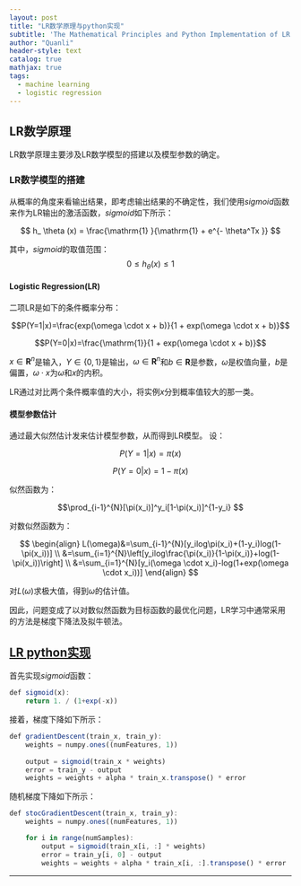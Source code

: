 ```yaml
---
layout: post
title: "LR数学原理与python实现"
subtitle: 'The Mathematical Principles and Python Implementation of LR'
author: "Quanli"
header-style: text
catalog: true
mathjax: true
tags:
  - machine learning
  - logistic regression
---
```


## LR数学原理
LR数学原理主要涉及LR数学模型的搭建以及模型参数的确定。

### LR数学模型的搭建
从概率的角度来看输出结果，即考虑输出结果的不确定性，我们使用$sigmoid$函数来作为LR输出的激活函数，$sigmoid$如下所示：

$$
 h_ \theta (x) = \frac{\mathrm{1} }{\mathrm{1} + e^{- \theta^Tx }}
$$

其中，$sigmoid$的取值范围：$$ 0 \le h_ \theta (x) \le 1 $$

#### Logistic Regression(LR)
二项LR是如下的条件概率分布：

$$P(Y=1|x)=\frac{exp(\omega \cdot x + b)}{1 + exp(\omega \cdot x + b)}$$

$$P(Y=0|x)=\frac{\mathrm{1}}{1 + exp(\omega \cdot x + b)}$$

$x\in \mathbf{R}^n$是输入，$Y\in\{0,1\}$是输出，$\omega \in \mathbf{R}^n$和$b \in \mathbf{R}$是参数，$\omega$是权值向量，$b$是偏置，$\omega \cdot x$为$\omega$和$x$的内积。

LR通过对比两个条件概率值的大小，将实例$x$分到概率值较大的那一类。

#### 模型参数估计
通过最大似然估计发来估计模型参数，从而得到LR模型。
设：

$$P(Y=1|x)=\pi(x)$$

$$P(Y=0|x)=1-\pi(x)$$

似然函数为：

$$\prod_{i-1}^{N}[\pi(x_i)]^y_i[1-\pi(x_i)]^{1-y_i} $$

对数似然函数为：

$$
\begin{align}
L(\omega)&=\sum_{i-1}^{N}[y_ilog\pi(x_i)+(1-y_i)log(1-\pi(x_i))]  \\
&=\sum_{i=1}^{N}\left[y_ilog\frac{\pi(x_i)}{1-\pi(x_i)}+log(1-\pi(x_i))\right] \\
&=\sum_{i=1}^{N}[y_i(\omega \cdot x_i)-log(1+exp(\omega \cdot x_i))]
\end{align}
$$

对$L(\omega)$求极大值，得到$\omega$的估计值。

因此，问题变成了以对数似然函数为目标函数的最优化问题，LR学习中通常采用的方法是梯度下降法及拟牛顿法。

## [LR python实现](https://blog.csdn.net/zouxy09/article/details/20319673)
首先实现$sigmoid$函数：

```js
def sigmoid(x):
    return 1. / (1+exp(-x))
```

接着，梯度下降如下所示：

```js
def gradientDescent(train_x, train_y):
    weights = numpy.ones((numFeatures, 1))
    
    output = sigmoid(train_x * weights)
    error = train_y - output
    weights = weights + alpha * train_x.transpose() * error
```

随机梯度下降如下所示：

```js
def stocGradientDescent(train_x, train_y):
    weights = numpy.ones((numFeatures, 1))

    for i in range(numSamples):
        output = sigmoid(train_x[i, :] * weights)
        error = train_y[i, 0] - output
        weights = weights + alpha * train_x[i, :].transpose() * error
```

---
